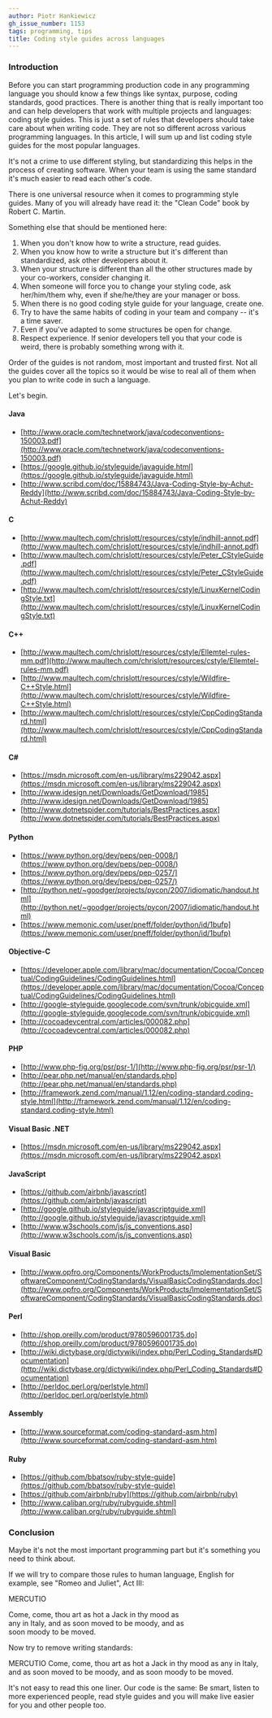 ```yaml
---
author: Piotr Hankiewicz
gh_issue_number: 1153
tags: programming, tips
title: Coding style guides across languages
---
```


### Introduction

Before you can start programming production code in any programming language you should know a few things like syntax, purpose, coding standards, good practices. There is another thing that is really important too and can help developers that work with multiple projects and languages: coding style guides. This is just a set of rules that developers should take care about when writing code. They are not so different across various programming languages. In this article, I will sum up and list coding style guides for the most popular languages.

It's not a crime to use different styling, but standardizing this helps in the process of creating software. When your team is using the same standard it's much easier to read each other's code.

There is one universal resource when it comes to programming style guides. Many of you will already have read it: the "Clean Code" book by Robert C. Martin.

Something else that should be mentioned here:

1. When you don't know how to write a structure, read guides.
1. When you know how to write a structure but it's different than standardized, ask other developers about it.
1. When your structure is different than all the other structures made by your co-workers, consider changing it.
1. When someone will force you to change your styling code, ask her/him/them why, even if she/he/they are your manager or boss.
1. When there is no good coding style guide for your language, create one.
1. Try to have the same habits of coding in your team and company -- it's a time saver.
1. Even if you've adapted to some structures be open for change.
1. Respect experience. If senior developers tell you that your code is weird, there is probably something wrong with it.

Order of the guides is not random, most important and trusted first. Not all the guides cover all the topics so it would be wise to real all of them when you plan to write code in such a language.

Let's begin.

#### Java

- [http://www.oracle.com/technetwork/java/codeconventions-150003.pdf](http://www.oracle.com/technetwork/java/codeconventions-150003.pdf)
- [https://google.github.io/styleguide/javaguide.html](https://google.github.io/styleguide/javaguide.html)
- [http://www.scribd.com/doc/15884743/Java-Coding-Style-by-Achut-Reddy](http://www.scribd.com/doc/15884743/Java-Coding-Style-by-Achut-Reddy)

#### C

- [http://www.maultech.com/chrislott/resources/cstyle/indhill-annot.pdf](http://www.maultech.com/chrislott/resources/cstyle/indhill-annot.pdf)
- [http://www.maultech.com/chrislott/resources/cstyle/Peter_CStyleGuide.pdf](http://www.maultech.com/chrislott/resources/cstyle/Peter_CStyleGuide.pdf)
- [http://www.maultech.com/chrislott/resources/cstyle/LinuxKernelCodingStyle.txt](http://www.maultech.com/chrislott/resources/cstyle/LinuxKernelCodingStyle.txt)

#### C++

- [http://www.maultech.com/chrislott/resources/cstyle/Ellemtel-rules-mm.pdf](http://www.maultech.com/chrislott/resources/cstyle/Ellemtel-rules-mm.pdf)
- [http://www.maultech.com/chrislott/resources/cstyle/Wildfire-C++Style.html](http://www.maultech.com/chrislott/resources/cstyle/Wildfire-C++Style.html)
- [http://www.maultech.com/chrislott/resources/cstyle/CppCodingStandard.html](http://www.maultech.com/chrislott/resources/cstyle/CppCodingStandard.html)

#### C#

- [https://msdn.microsoft.com/en-us/library/ms229042.aspx](https://msdn.microsoft.com/en-us/library/ms229042.aspx)
- [http://www.idesign.net/Downloads/GetDownload/1985](http://www.idesign.net/Downloads/GetDownload/1985)
- [http://www.dotnetspider.com/tutorials/BestPractices.aspx](http://www.dotnetspider.com/tutorials/BestPractices.aspx)

#### Python

- [https://www.python.org/dev/peps/pep-0008/](https://www.python.org/dev/peps/pep-0008/)
- [https://www.python.org/dev/peps/pep-0257/](https://www.python.org/dev/peps/pep-0257/)
- [http://python.net/~goodger/projects/pycon/2007/idiomatic/handout.html](http://python.net/~goodger/projects/pycon/2007/idiomatic/handout.html)
- [https://www.memonic.com/user/pneff/folder/python/id/1bufp](https://www.memonic.com/user/pneff/folder/python/id/1bufp)

#### Objective-C

- [https://developer.apple.com/library/mac/documentation/Cocoa/Conceptual/CodingGuidelines/CodingGuidelines.html](https://developer.apple.com/library/mac/documentation/Cocoa/Conceptual/CodingGuidelines/CodingGuidelines.html)
- [http://google-styleguide.googlecode.com/svn/trunk/objcguide.xml](http://google-styleguide.googlecode.com/svn/trunk/objcguide.xml)
- [http://cocoadevcentral.com/articles/000082.php](http://cocoadevcentral.com/articles/000082.php)

#### PHP

- [http://www.php-fig.org/psr/psr-1/](http://www.php-fig.org/psr/psr-1/)
- [http://pear.php.net/manual/en/standards.php](http://pear.php.net/manual/en/standards.php)
- [http://framework.zend.com/manual/1.12/en/coding-standard.coding-style.html](http://framework.zend.com/manual/1.12/en/coding-standard.coding-style.html)

#### Visual Basic .NET

- [https://msdn.microsoft.com/en-us/library/ms229042.aspx](https://msdn.microsoft.com/en-us/library/ms229042.aspx)

#### JavaScript

- [https://github.com/airbnb/javascript](https://github.com/airbnb/javascript)
- [http://google.github.io/styleguide/javascriptguide.xml](http://google.github.io/styleguide/javascriptguide.xml)
- [http://www.w3schools.com/js/js_conventions.asp](http://www.w3schools.com/js/js_conventions.asp)

#### Visual Basic

- [http://www.opfro.org/Components/WorkProducts/ImplementationSet/SoftwareComponent/CodingStandards/VisualBasicCodingStandards.doc](http://www.opfro.org/Components/WorkProducts/ImplementationSet/SoftwareComponent/CodingStandards/VisualBasicCodingStandards.doc)

#### Perl

- [http://shop.oreilly.com/product/9780596001735.do](http://shop.oreilly.com/product/9780596001735.do)
- [http://wiki.dictybase.org/dictywiki/index.php/Perl_Coding_Standards#Documentation](http://wiki.dictybase.org/dictywiki/index.php/Perl_Coding_Standards#Documentation)
- [http://perldoc.perl.org/perlstyle.html](http://perldoc.perl.org/perlstyle.html)

#### Assembly

- [http://www.sourceformat.com/coding-standard-asm.htm](http://www.sourceformat.com/coding-standard-asm.htm)

#### Ruby

- [https://github.com/bbatsov/ruby-style-guide](https://github.com/bbatsov/ruby-style-guide)
- [https://github.com/airbnb/ruby](https://github.com/airbnb/ruby)
- [http://www.caliban.org/ruby/rubyguide.shtml](http://www.caliban.org/ruby/rubyguide.shtml)

### Conclusion

Maybe it's not the most important programming part but it's something you need to think about.

If we will try to compare those rules to human language, English for example, see "Romeo and Juliet", Act III:

MERCUTIO

Come, come, thou art as hot a Jack in thy mood as  
any in Italy, and as soon moved to be moody, and as  
soon moody to be moved.  

Now try to remove writing standards:

MERCUTIO Come, come, thou art as hot a Jack in thy mood as any in Italy, and as soon moved to be moody, and as soon moody to be moved.

It's not easy to read this one liner. Our code is the same: Be smart, listen to more experienced people, read style guides and you will make live easier for you and other people too.
